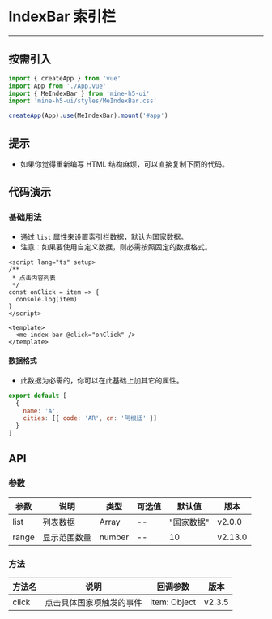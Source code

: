 # IndexBar 索引栏

---

## 按需引入

```ts
import { createApp } from 'vue'
import App from './App.vue'
import { MeIndexBar } from 'mine-h5-ui'
import 'mine-h5-ui/styles/MeIndexBar.css'

createApp(App).use(MeIndexBar).mount('#app')
```

## 提示

- 如果你觉得重新编写 HTML 结构麻烦，可以直接复制下面的代码。

## 代码演示

### 基础用法

- 通过 `list` 属性来设置索引栏数据，默认为国家数据。
- 注意：如果要使用自定义数据，则必需按照固定的数据格式。

```vue
<script lang="ts" setup>
/**
 * 点击内容列表
 */
const onClick = item => {
  console.log(item)
}
</script>

<template>
  <me-index-bar @click="onClick" />
</template>
```

#### 数据格式

- 此数据为必需的，你可以在此基础上加其它的属性。

```js
export default [
  {
    name: 'A',
    cities: [{ code: 'AR', cn: '阿根廷' }]
  }
]
```

## API

### 参数

| 参数  | 说明         | 类型   | 可选值 | 默认值     | 版本    |
| ----- | ------------ | ------ | ------ | ---------- | ------- |
| list  | 列表数据     | Array  | --     | "国家数据" | v2.0.0  |
| range | 显示范围数量 | number | --     | 10         | v2.13.0 |

### 方法

| 方法名 | 说明                     | 回调参数     | 版本   |
| ------ | ------------------------ | ------------ | ------ |
| click  | 点击具体国家项触发的事件 | item: Object | v2.3.5 |
